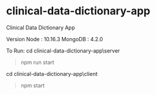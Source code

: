 # clinical-data-dictionary-app
Clinical Data Dictionary App

Version
Node : 10.16.3
MongoDB : 4.2.0

To Run:
cd clinical-data-dictionary-app\server
> npm run start

cd clinical-data-dictionary-app\client
> npm start
